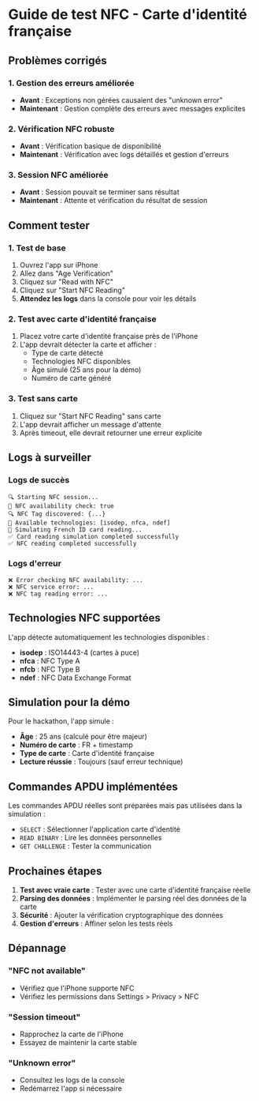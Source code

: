 # Guide de test NFC - Carte d'identité française

## Problèmes corrigés

### 1. Gestion des erreurs améliorée
- **Avant** : Exceptions non gérées causaient des "unknown error"
- **Maintenant** : Gestion complète des erreurs avec messages explicites

### 2. Vérification NFC robuste
- **Avant** : Vérification basique de disponibilité
- **Maintenant** : Vérification avec logs détaillés et gestion d'erreurs

### 3. Session NFC améliorée
- **Avant** : Session pouvait se terminer sans résultat
- **Maintenant** : Attente et vérification du résultat de session

## Comment tester

### 1. Test de base
1. Ouvrez l'app sur iPhone
2. Allez dans "Age Verification" 
3. Cliquez sur "Read with NFC" 
4. Cliquez sur "Start NFC Reading"
5. **Attendez les logs** dans la console pour voir les détails

### 2. Test avec carte d'identité française
1. Placez votre carte d'identité française près de l'iPhone
2. L'app devrait détecter la carte et afficher :
   - Type de carte détecté
   - Technologies NFC disponibles
   - Âge simulé (25 ans pour la démo)
   - Numéro de carte généré

### 3. Test sans carte
1. Cliquez sur "Start NFC Reading" sans carte
2. L'app devrait afficher un message d'attente
3. Après timeout, elle devrait retourner une erreur explicite

## Logs à surveiller

### Logs de succès
```
🔍 Starting NFC session...
📡 NFC availability check: true
🔍 NFC Tag discovered: {...}
📡 Available technologies: [isodep, nfca, ndef]
🔄 Simulating French ID card reading...
✅ Card reading simulation completed successfully
✅ NFC reading completed successfully
```

### Logs d'erreur
```
❌ Error checking NFC availability: ...
❌ NFC service error: ...
❌ NFC tag reading error: ...
```

## Technologies NFC supportées

L'app détecte automatiquement les technologies disponibles :
- **isodep** : ISO14443-4 (cartes à puce)
- **nfca** : NFC Type A  
- **nfcb** : NFC Type B
- **ndef** : NFC Data Exchange Format

## Simulation pour la démo

Pour le hackathon, l'app simule :
- **Âge** : 25 ans (calculé pour être majeur)
- **Numéro de carte** : FR + timestamp
- **Type de carte** : Carte d'identité française
- **Lecture réussie** : Toujours (sauf erreur technique)

## Commandes APDU implémentées

Les commandes APDU réelles sont préparées mais pas utilisées dans la simulation :
- `SELECT` : Sélectionner l'application carte d'identité
- `READ BINARY` : Lire les données personnelles
- `GET CHALLENGE` : Tester la communication

## Prochaines étapes

1. **Test avec vraie carte** : Tester avec une carte d'identité française réelle
2. **Parsing des données** : Implémenter le parsing réel des données de la carte
3. **Sécurité** : Ajouter la vérification cryptographique des données
4. **Gestion d'erreurs** : Affiner selon les tests réels

## Dépannage

### "NFC not available"
- Vérifiez que l'iPhone supporte NFC
- Vérifiez les permissions dans Settings > Privacy > NFC

### "Session timeout"
- Rapprochez la carte de l'iPhone
- Essayez de maintenir la carte stable

### "Unknown error"
- Consultez les logs de la console
- Redémarrez l'app si nécessaire
